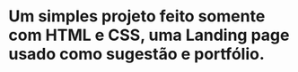 # Um simples projeto feito somente com HTML e CSS, uma Landing page usado como sugestão e portfólio. 
